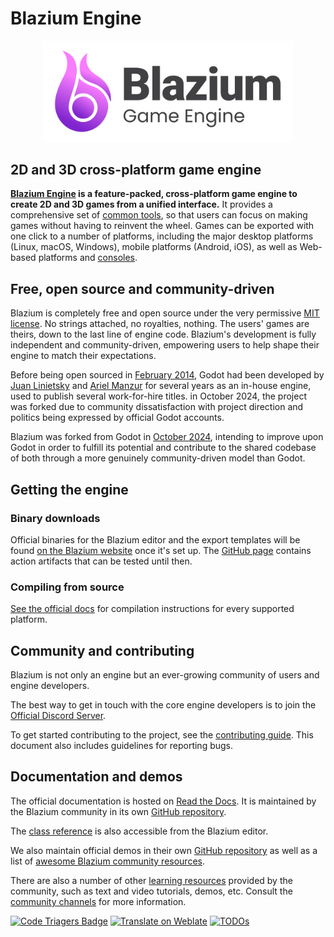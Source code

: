 # Blazium Engine

<p align="center">
  <a href="https://blazium.app">
    <img src="logo_outlined.svg" width="400" alt="Godot Engine logo">
  </a>
</p>

## 2D and 3D cross-platform game engine

**[Blazium Engine](https://blazium.app) is a feature-packed, cross-platform
game engine to create 2D and 3D games from a unified interface.** It provides a
comprehensive set of [common tools](), so that
users can focus on making games without having to reinvent the wheel. Games can
be exported with one click to a number of platforms, including the major desktop
platforms (Linux, macOS, Windows), mobile platforms (Android, iOS), as well as
Web-based platforms and [consoles](https://docs.blazium.app/tutorials/platform/consoles.html).

## Free, open source and community-driven

Blazium is completely free and open source under the very permissive [MIT license](https://mit-license.org).
No strings attached, no royalties, nothing. The users' games are theirs, down
to the last line of engine code. Blazium's development is fully independent and
community-driven, empowering users to help shape their engine to match their
expectations.

Before being open sourced in [February 2014](https://github.com/godotengine/godot/commit/0b806ee0fc9097fa7bda7ac0109191c9c5e0a1ac),
Godot had been developed by [Juan Linietsky](https://github.com/reduz) and
[Ariel Manzur](https://github.com/punto-) for several years as an in-house engine, used to publish several work-for-hire
titles. in October 2024, the project was forked due to community dissatisfaction with project direction and politics being expressed by official Godot accounts.

Blazium was forked from Godot in [October 2024](https://github.com/blazium-engine/blazium/commit/e86a91030a60be7d37e99c7a6069d75181d5138c),
intending to improve upon Godot in order to fulfill its potential and contribute to the shared
codebase of both through a more genuinely community-driven model than Godot.

## Getting the engine

### Binary downloads

Official binaries for the Blazium editor and the export templates will be found [on the Blazium website](https://blazium.app) once it's set up.
The [GitHub page](https://github.com/blazium-engine/blazium) contains action artifacts that can be tested until then.

### Compiling from source

[See the official docs](https://docs.blazium.app/contributing/development/compiling/)
for compilation instructions for every supported platform.

## Community and contributing

Blazium is not only an engine but an ever-growing community of users and engine developers.

The best way to get in touch with the core engine developers is to join the
[Official Discord Server](https://chat.blazium.app).

To get started contributing to the project, see the [contributing guide](CONTRIBUTING.md).
This document also includes guidelines for reporting bugs.

## Documentation and demos

The official documentation is hosted on [Read the Docs](https://docs.blazium.app).
It is maintained by the Blazium community in its own [GitHub repository](https://github.com/blazium-engine/blazium-docs).

The [class reference](https://docs.blazium.app/classes/index.html)
is also accessible from the Blazium editor.

We also maintain official demos in their own [GitHub repository]()
as well as a list of [awesome Blazium community resources]().

There are also a number of other
[learning resources](https://docs.blazium.app/community/tutorials.html)
provided by the community, such as text and video tutorials, demos, etc.
Consult the [community channels](https://docs.blazium.app/community/channels.html)
for more information.

[![Code Triagers Badge](https://www.codetriage.com/blazium-engine/blazium/badges/users.svg)](https://www.codetriage.com/blazium-engine/blazium)
[![Translate on Weblate](https://hosted.weblate.org/widgets/godot-engine/-/godot/svg-badge.svg)](https://hosted.weblate.org/engage/godot-engine/?utm_source=widget)
[![TODOs](https://badgen.net/https/api.tickgit.com/badgen/github.com/godotengine/godot)](https://www.tickgit.com/browse?repo=github.com/godotengine/godot)
